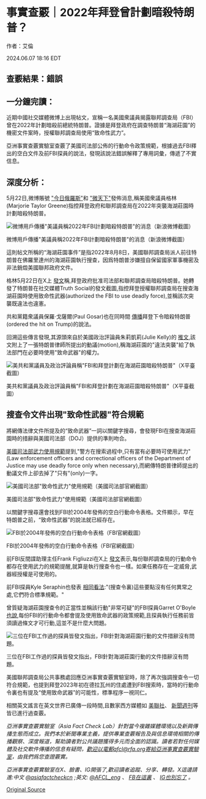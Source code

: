 # 事實查覈｜2022年拜登曾計劃暗殺特朗普？

作者：艾倫

2024.06.07 18:16 EDT

## 查覈結果：錯誤

## 一分鐘完讀：

近期中國社交媒體微博上出現帖文，宣稱一名美國衆議員揭露聯邦調查局（FBI）曾在2022年計劃暗殺前總統特朗普。證據是拜登政府在調查特朗普“海湖莊園”的機密文件案時，授權聯邦調查局使用“致命性武力”。

亞洲事實查覈實驗室查覈了美國司法部公佈的行動命令政策規範，根據過去FBI釋出的空白文件及前FBI探員的說法，發現該說法錯誤解釋了專用詞彙，傳遞了不實信息。

## 深度分析：

5月22日,微博賬號 ["今日俄羅斯"](https://weibo.com/6244553417/OfsbbulXO?refer_flag=1001030103_)和 ["微天下"](https://weibo.com/1893801487/OfsfQa19v?refer_flag=1001030103_)發佈消息,稱美國衆議員格林(Marjorie Taylor Greene)指控拜登政府和聯邦調查局在2022年突襲海湖莊園時計劃暗殺特朗普。

![微博用戶傳播"美議員稱2022年FBI計劃暗殺特朗普"的消息（新浪微博截圖）](images/6EHJECIMGKXOVGGDTZY6KKLHXM.jpg)

微博用戶傳播"美議員稱2022年FBI計劃暗殺特朗普"的消息（新浪微博截圖）

這則帖文所稱的“海湖莊園事件”是指2022年8月8日，美國聯邦調查局派人前往特朗普在佛羅里達州的海湖莊園執行搜查，因爲特朗普涉嫌擅自保留國家軍事機密及非法銷燬美國聯邦政府文件。

格林5月22日在X上 [發文](https://x.com/RepMTG/status/1793035321451454482)稱,拜登政府批准司法部和聯邦調查局暗殺特朗普。她轉發了特朗普在社交媒體Truth Social的發文截圖,指控拜登授權聯邦調查局在搜查海湖莊園時使用致命性武器(authorized the FBI to use deadly force),並稱該次突襲既違法也違憲。

共和黨籍衆議員保羅·戈薩爾(Paul Gosar)也在同時間 [傳播](https://x.com/RepGosar/status/1793013319751684100)拜登下令暗殺特朗普(ordered the hit on Trump)的說法。

回溯這些傳言發現,其源頭來自於美國政治評論員朱莉凱莉(Julie Kelly)的 [推文](https://x.com/julie_kelly2/status/1792969008657948733),該文附上了一張特朗普律師所提出的動議(motion),稱海湖莊園的"違法突襲"給了執法部門在必要時使用"致命武器"的權力。

![美共和黨議員及政治評論員稱"FBI和拜登計劃在海湖莊園暗殺特朗普"（X平臺截圖）](images/HKVUIPU5OTV2ATB6XIC3MRBKSM.jpg)

美共和黨議員及政治評論員稱"FBI和拜登計劃在海湖莊園暗殺特朗普"（X平臺截圖）

## 搜查令文件出現"致命性武器"符合規範

將網傳法律文件所提及的“致命武器”一詞以關鍵字搜尋，會發現FBI在搜查海湖莊園時的措辭與美國司法部（DOJ）提供的準則吻合。

[美國司法部武力使用規範](https://www.justice.gov/jm/1-16000-department-justice-policy-use-force#1-16.200)提到,"警方在搜索過程中,只有當有必要時可使用武力"(Law enforcement officers and correctional officers of the Department of Justice may use deadly force only when necessary),而網傳特朗普律師提出的動議文件上卻去掉了"只有"(only)一字。

![美國司法部"致命性武力"使用規範（美國司法部官網截圖）](images/YAQW7ZTP4ONYSAHLNTA23RRC5E.png)

美國司法部"致命性武力"使用規範（美國司法部官網截圖）

以關鍵字搜尋還會找到FBI於2004年發佈的空白行動命令表格。文件顯示，早在特朗普之前，“致命性武器”的說法就已經存在。

![FBI於2004年發佈的空白行動命令表格（FBI官網截圖）](images/LZW66IYAQI4F5D5XEIDMDYMJGY.png)

FBI於2004年發佈的空白行動命令表格（FBI官網截圖）

前FBI反間諜助理主任Frank Figliuzzi在X上 [發文](https://x.com/FrankFigliuzzi1/status/1793052687900049735)表示,每份聯邦調查局的行動命令都存在使用武力的規範提醒,就算是執行搜查令也一樣。如果任務存在一定威脅,武器經授權是可使用的。

前FBI探員Kyle Seraphin也發表 [相同看法](https://x.com/KyleSeraphin/status/1792981939718176818):"(搜查令裏)這些要點沒有任何異常之處,它們符合標準規範。"

曾質疑海湖莊園搜查令的正當性並稱該行動"非常可疑"的FBI探員Garret O'Boyle [也說](https://x.com/GOBactual/status/1793047272185377039),每份FBI的行動命令都會提及使用致命武器的政策規範,且探員執行任務前皆須讀過條文才可行動,這並不是什麼大問題。

![三位在FBI工作過的探員皆發文指出，FBI針對海湖莊園行動的文件措辭沒有問題。](images/QJBCETXJNTC2J2RZKKB3PWK5LA.jpg)

三位在FBI工作過的探員皆發文指出，FBI針對海湖莊園行動的文件措辭沒有問題。

美國聯邦調查局公共事務處回應亞洲事實查覈實驗室時，除了再次強調搜查令一切符合規範，也提到拜登2023年初在德拉瓦州的住處遭到FBI搜索時，當時的行動命令裏也有提及“使用致命武器”的可能性，標準程序一視同仁。

相關英文謠言在英文世界已廣傳一段時間,且數家西方媒體如 [美聯社](https://apnews.com/article/fact-check-trump-fbi-maralago-search-672e97d19032de0947f108e4911f191e)、 [新聞週刊](https://www.newsweek.com/fact-check-fbi-donald-trump-assassination-steve-bannon-1903627)等皆已進行過查覈。

*亞洲事實查覈實驗室（Asia Fact Check Lab）針對當今複雜媒體環境以及新興傳播生態而成立。我們本於新聞專業主義，提供專業查覈報告及與信息環境相關的傳播觀察、深度報道，幫助讀者對公共議題獲得多元而全面的認識。讀者若對任何媒體及社交軟件傳播的信息有疑問，歡迎以電郵afcl@rfa.org寄給亞洲事實查覈實驗室，由我們爲您查證覈實。*

*亞洲事實查覈實驗室在X、臉書、IG開張了,歡迎讀者追蹤、分享、轉發。X這邊請進:中文*  [*@asiafactcheckcn*](https://twitter.com/asiafactcheckcn)  *;英文:*  [*@AFCL\_eng*](https://twitter.com/AFCL_eng)  *、*  [*FB在這裏*](https://www.facebook.com/asiafactchecklabcn)  *、*  [*IG也別忘了*](https://www.instagram.com/asiafactchecklab/)  *。*



[Original Source](https://www.rfa.org/mandarin/shishi-hecha/hc-06072024180548.html)